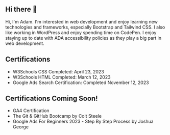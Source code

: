 ## Hi there 👋

Hi, I'm Adam. I'm interested in web development and enjoy learning new technologies and frameworks, especially Bootstrap and Tailwind CSS. I also like working in WordPress and enjoy spending time on CodePen. I enjoy staying up to date with ADA accessibility policies as they play a big part in web development.

## Certifications
- W3Schools CSS Completed: April 23, 2023
- W3Schools HTML Completed: March 12, 2023
- Google Ads Search Certification: Completed November 12, 2023
  
## Certifications Coming Soon!
- GA4 Certification 
- The Git & GitHub Bootcamp by Colt Steele
- Google Ads For Beginners 2023 - Step By Step Process by Joshua George




